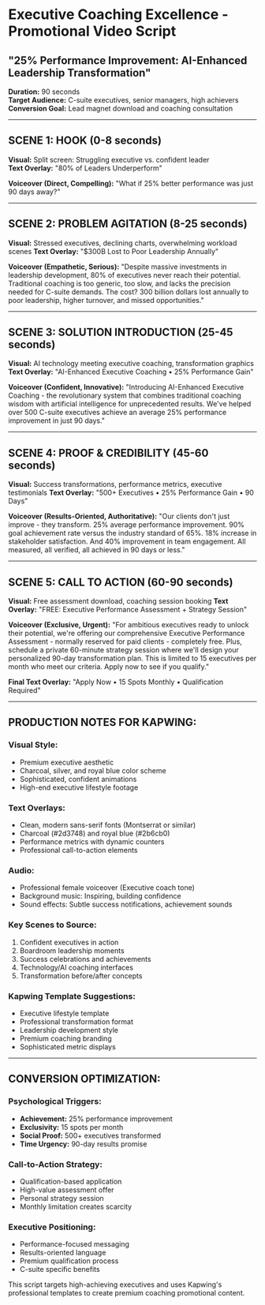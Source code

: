 # Executive Coaching Excellence - Promotional Video Script
## "25% Performance Improvement: AI-Enhanced Leadership Transformation"

**Duration:** 90 seconds  
**Target Audience:** C-suite executives, senior managers, high achievers  
**Conversion Goal:** Lead magnet download and coaching consultation

---

## SCENE 1: HOOK (0-8 seconds)
**Visual:** Split screen: Struggling executive vs. confident leader  
**Text Overlay:** "80% of Leaders Underperform"

**Voiceover (Direct, Compelling):**
"What if 25% better performance was just 90 days away?"

---

## SCENE 2: PROBLEM AGITATION (8-25 seconds)
**Visual:** Stressed executives, declining charts, overwhelming workload scenes
**Text Overlay:** "$300B Lost to Poor Leadership Annually"

**Voiceover (Empathetic, Serious):**
"Despite massive investments in leadership development, 80% of executives never reach their potential. Traditional coaching is too generic, too slow, and lacks the precision needed for C-suite demands. The cost? 300 billion dollars lost annually to poor leadership, higher turnover, and missed opportunities."

---

## SCENE 3: SOLUTION INTRODUCTION (25-45 seconds)
**Visual:** AI technology meeting executive coaching, transformation graphics
**Text Overlay:** "AI-Enhanced Executive Coaching • 25% Performance Gain"

**Voiceover (Confident, Innovative):**
"Introducing AI-Enhanced Executive Coaching - the revolutionary system that combines traditional coaching wisdom with artificial intelligence for unprecedented results. We've helped over 500 C-suite executives achieve an average 25% performance improvement in just 90 days."

---

## SCENE 4: PROOF & CREDIBILITY (45-60 seconds)
**Visual:** Success transformations, performance metrics, executive testimonials
**Text Overlay:** "500+ Executives • 25% Performance Gain • 90 Days"

**Voiceover (Results-Oriented, Authoritative):**
"Our clients don't just improve - they transform. 25% average performance improvement. 90% goal achievement rate versus the industry standard of 65%. 18% increase in stakeholder satisfaction. And 40% improvement in team engagement. All measured, all verified, all achieved in 90 days or less."

---

## SCENE 5: CALL TO ACTION (60-90 seconds)
**Visual:** Free assessment download, coaching session booking
**Text Overlay:** "FREE: Executive Performance Assessment + Strategy Session"

**Voiceover (Exclusive, Urgent):**
"For ambitious executives ready to unlock their potential, we're offering our comprehensive Executive Performance Assessment - normally reserved for paid clients - completely free. Plus, schedule a private 60-minute strategy session where we'll design your personalized 90-day transformation plan. This is limited to 15 executives per month who meet our criteria. Apply now to see if you qualify."

**Final Text Overlay:** "Apply Now • 15 Spots Monthly • Qualification Required"

---

## PRODUCTION NOTES FOR KAPWING:

### Visual Style:
- Premium executive aesthetic
- Charcoal, silver, and royal blue color scheme
- Sophisticated, confident animations
- High-end executive lifestyle footage

### Text Overlays:
- Clean, modern sans-serif fonts (Montserrat or similar)
- Charcoal (#2d3748) and royal blue (#2b6cb0)
- Performance metrics with dynamic counters
- Professional call-to-action elements

### Audio:
- Professional female voiceover (Executive coach tone)
- Background music: Inspiring, building confidence
- Sound effects: Subtle success notifications, achievement sounds

### Key Scenes to Source:
1. Confident executives in action
2. Boardroom leadership moments
3. Success celebrations and achievements
4. Technology/AI coaching interfaces
5. Transformation before/after concepts

### Kapwing Template Suggestions:
- Executive lifestyle template
- Professional transformation format
- Leadership development style
- Premium coaching branding
- Sophisticated metric displays

---

## CONVERSION OPTIMIZATION:

### Psychological Triggers:
- **Achievement:** 25% performance improvement
- **Exclusivity:** 15 spots per month
- **Social Proof:** 500+ executives transformed
- **Time Urgency:** 90-day results promise

### Call-to-Action Strategy:
- Qualification-based application
- High-value assessment offer
- Personal strategy session
- Monthly limitation creates scarcity

### Executive Positioning:
- Performance-focused messaging
- Results-oriented language
- Premium qualification process
- C-suite specific benefits

This script targets high-achieving executives and uses Kapwing's professional templates to create premium coaching promotional content.